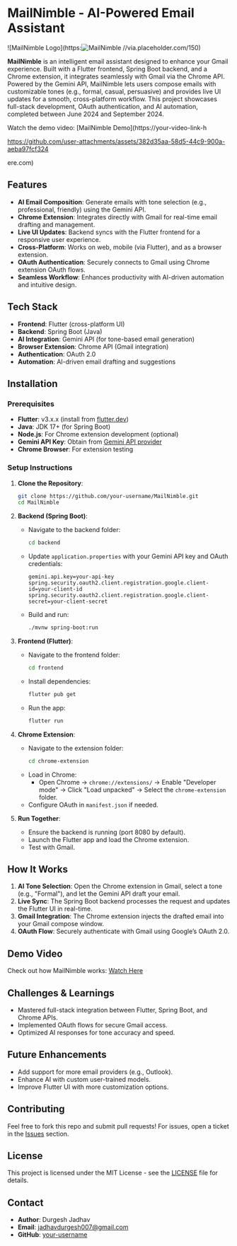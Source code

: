 
# MailNimble - AI-Powered Email Assistant

![MailNimble Logo](https:![MailNimble](https://github.com/user-attachments/assets/93d10f6c-0754-4d5a-b3ab-c91f55565deb)
//via.placeholder.com/150) <!-- Replace with your logo URL if you have one -->

**MailNimble** is an intelligent email assistant designed to enhance your Gmail experience. Built with a Flutter frontend, Spring Boot backend, and a Chrome extension, it integrates seamlessly with Gmail via the Chrome API. Powered by the Gemini API, MailNimble lets users compose emails with customizable tones (e.g., formal, casual, persuasive) and provides live UI updates for a smooth, cross-platform workflow. This project showcases full-stack development, OAuth authentication, and AI automation, completed between June 2024 and September 2024.

Watch the demo video: [MailNimble Demo](https://your-video-link-h

https://github.com/user-attachments/assets/382d35aa-58d5-44c9-900a-aeba97fcf324

ere.com) <!-- Replace with your actual video link -->

## Features

- **AI Email Composition**: Generate emails with tone selection (e.g., professional, friendly) using the Gemini API.
- **Chrome Extension**: Integrates directly with Gmail for real-time email drafting and management.
- **Live UI Updates**: Backend syncs with the Flutter frontend for a responsive user experience.
- **Cross-Platform**: Works on web, mobile (via Flutter), and as a browser extension.
- **OAuth Authentication**: Securely connects to Gmail using Chrome extension OAuth flows.
- **Seamless Workflow**: Enhances productivity with AI-driven automation and intuitive design.

## Tech Stack

- **Frontend**: Flutter (cross-platform UI)
- **Backend**: Spring Boot (Java)
- **AI Integration**: Gemini API (for tone-based email generation)
- **Browser Extension**: Chrome API (Gmail integration)
- **Authentication**: OAuth 2.0
- **Automation**: AI-driven email drafting and suggestions


## Installation

### Prerequisites
- **Flutter**: v3.x.x (install from [flutter.dev](https://flutter.dev))
- **Java**: JDK 17+ (for Spring Boot)
- **Node.js**: For Chrome extension development (optional)
- **Gemini API Key**: Obtain from [Gemini API provider](#) <!-- Replace with actual link -->
- **Chrome Browser**: For extension testing

### Setup Instructions

1. **Clone the Repository**:
   ```bash
   git clone https://github.com/your-username/MailNimble.git
   cd MailNimble
   ```

2. **Backend (Spring Boot)**:
   - Navigate to the backend folder:
     ```bash
     cd backend
     ```
   - Update `application.properties` with your Gemini API key and OAuth credentials:
     ```properties
     gemini.api.key=your-api-key
     spring.security.oauth2.client.registration.google.client-id=your-client-id
     spring.security.oauth2.client.registration.google.client-secret=your-client-secret
     ```
   - Build and run:
     ```bash
     ./mvnw spring-boot:run
     ```

3. **Frontend (Flutter)**:
   - Navigate to the frontend folder:
     ```bash
     cd frontend
     ```
   - Install dependencies:
     ```bash
     flutter pub get
     ```
   - Run the app:
     ```bash
     flutter run
     ```

4. **Chrome Extension**:
   - Navigate to the extension folder:
     ```bash
     cd chrome-extension
     ```
   - Load in Chrome:
     - Open Chrome → `chrome://extensions/` → Enable "Developer mode" → Click "Load unpacked" → Select the `chrome-extension` folder.
   - Configure OAuth in `manifest.json` if needed.

5. **Run Together**:
   - Ensure the backend is running (port 8080 by default).
   - Launch the Flutter app and load the Chrome extension.
   - Test with Gmail.

## How It Works

1. **AI Tone Selection**: Open the Chrome extension in Gmail, select a tone (e.g., "Formal"), and let the Gemini API draft your email.
2. **Live Sync**: The Spring Boot backend processes the request and updates the Flutter UI in real-time.
3. **Gmail Integration**: The Chrome extension injects the drafted email into your Gmail compose window.
4. **OAuth Flow**: Securely authenticate with Gmail using Google’s OAuth 2.0.

## Demo Video
Check out how MailNimble works: [Watch Here](https://your-video-link-here.com) <!-- Replace with your video link -->

## Challenges & Learnings
- Mastered full-stack integration between Flutter, Spring Boot, and Chrome APIs.
- Implemented OAuth flows for secure Gmail access.
- Optimized AI responses for tone accuracy and speed.

## Future Enhancements
- Add support for more email providers (e.g., Outlook).
- Enhance AI with custom user-trained models.
- Improve Flutter UI with more customization options.

## Contributing
Feel free to fork this repo and submit pull requests! For issues, open a ticket in the [Issues](https://github.com/your-username/MailNimble/issues) section.

## License
This project is licensed under the MIT License - see the [LICENSE](LICENSE) file for details.

## Contact
- **Author**: Durgesh Jadhav
- **Email**: jadhavdurgesh007@gmail.com
- **GitHub**: [your-username](https://github.com/jadhavdurgesh)
